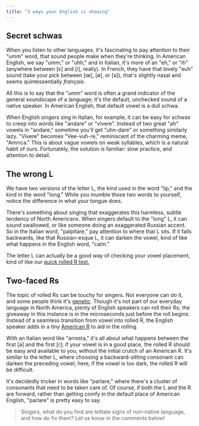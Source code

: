 ```yaml
---
title: "3 ways your English is showing"
---
```


## Secret schwas

When you listen to other languages, it's fascinating to pay attention to their "umm" word, that sound people make when they're thinking. In American English, we say "umm," or "uhh," and in Italian, it's more of an "eh," or "ih" (anywhere between [ɛ] and [i], really). In French, they have that lovely "euh" sound (take your pick between [œ], [ø], or [ə]), that's slightly nasal and seems quintessentially *français*.

All this is to say that the "umm" word is often a grand indicator of the general soundscape of a language; it's the default, unchecked sound of a native speaker. In American English, that default vowel is a dull schwa.

When English singers sing in Italian, for example, it can be easy for schwas to creep into words like "andare" or "vivere". Instead of two great "ah" vowels in "andare," sometime you'll get "uhn-dare" or something similarly lazy. "Vivere" becomes "Vee-vuh-re," reminiscent of the charming meme, "Amrrca." This is about vague vowels on weak syllables, which is a natural habit of ours. Fortunately, the solution is familiar: slow practice, and attention to detail.

## The wrong L

We have two versions of the letter L, the kind used in the word "lip," and the kind in the word "long." While you mumble those two words to yourself, notice the difference in what your tongue does. 

There's something about singing that exaggerates this harmless, subtle tendency of North Americans. When singers default to the "long" L, it can sound swallowed, or like someone doing an exaggerated Russian accent. So in the Italian word, "palpitare," pay attention to where that L sits. If it falls backwards, like that Russian-esque L, it can darken the vowel, kind of like what happens in the English word, "calm." 

The letter L can actually be a good way of checking your vowel placement, kind of like our [quick rolled R test.](/quick-tips-the-rolled-r-test/)

## Two-faced Rs

The topic of rolled Rs can be touchy for singers. Not everyone can do it, and some people think it's [genetic](https://en.wikipedia.org/wiki/Talk:Dental,_alveolar_and_postalveolar_trills#Recessive_gene). Though it's not part of our everyday language in North America, plenty of English speakers can roll their Rs; the giveaway in this instance is in the microseconds just before the roll begins. Instead of a seamless transition from vowel into rolled R, the English speaker adds in a tiny [American R](http://pronuncian.com/pronounce-r-sound/) to aid in the rolling.

With an Italian word like "arresta," it's all about what happens between the first [a] and the first [r]; if your vowel is in a good place, the rolled R should be easy and available to you, without the initial crutch of an American R. It's similar to the letter L, where choosing a backward-sitting consonant can darken the preceding vowel; here, if the vowel is too dark, the rolled R will be difficult. 

It's decidedly tricker in words like "parlare," where there's a cluster of consonants that need to be taken care of. Of course, if both the L and the R are forward, rather than getting comfy in the default place of American English, "parlare" is pretty easy to say.

>Singers, what do you find are telltale signs of non-native language, and how do fix them? Let us know in the comments below!
